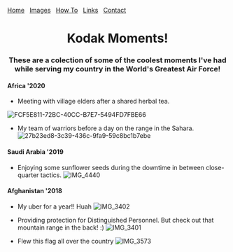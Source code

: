[comment]: # (Undre Stoker, CSCI 434, 31 Oct 2021, Images Page) 

[Home](https://undrestoker.github.io/Mind-of-Dre/) &nbsp;   [Images](https://undrestoker.github.io/Images/) &nbsp;   [How To](https://undrestoker.github.io/How-To/) &nbsp;   [Links](https://undrestoker.github.io/Links/) &nbsp;   [Contact](https://undrestoker.github.io/Contact/)

<h1 align="center"> Kodak Moments! </h1>

<h3 align="center"> These are a colection of some of the coolest moments I've had while serving my country in the World's Greatest Air Force! </h3>

<h4 align="left"> Africa '2020 </h4>

- Meeting with village elders after a shared herbal tea.  

![FCF5E811-72BC-40CC-B7E7-5494FD7FBE66](https://user-images.githubusercontent.com/91627769/136308041-8dbe0dab-a9fe-4bb5-ae80-626170c4f9bf.JPG)

- My team of warriors before a day on the range in the Sahara. 
![27b23ed8-3c39-436c-9fa9-59c8bc1b7ebe](https://user-images.githubusercontent.com/91627769/136308044-baedeed6-53bf-461c-96a8-4c27b0ad7c18.JPG)

<h4 align="left"> Saudi Arabia '2019 </h4>

- Enjoying some sunflower seeds during the downtime in between close-quarter tactics.
![IMG_4440](https://user-images.githubusercontent.com/91627769/136308045-07959bb8-9c58-447c-93d4-835ba9d5dc09.JPG)

<h4 align="left"> Afghanistan '2018 </h4>

- My uber for a year!! Huah 
![IMG_3402](https://user-images.githubusercontent.com/91627769/136308057-b0cf8a43-ca25-486a-a40b-7a20e28d690f.JPG)

- Providing protection for Distinguished Personnel. But check out that mountain range in the back! :)
![IMG_3401](https://user-images.githubusercontent.com/91627769/136308059-a4505b21-1e30-4f50-a1f0-ba9e7243e067.JPG)

- Flew this flag all over the country 
![IMG_3573](https://user-images.githubusercontent.com/91627769/136308061-2f57a3bb-1224-45fc-83d3-718fe2fbaacf.JPG)

